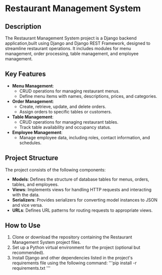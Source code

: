 # Restaurant Management System

## Description

The Restaurant Management System project is a Django backend application,built using Django and Django REST Framework, designed to streamline restaurant operations. It includes modules for menu management, order processing, table management, and employee management.

## Key Features

- **Menu Management**:
  - CRUD operations for managing restaurant menus.
  - Define menu items with names, descriptions, prices, and categories.
- **Order Management**:
  - Create, retrieve, update, and delete orders.
  - Assign orders to specific tables or customers.
- **Table Management**:
  - CRUD operations for managing restaurant tables.
  - Track table availability and occupancy status.
- **Employee Management**:
  - Manage employee data, including roles, contact information, and schedules.

## Project Structure

The project consists of the following components:
- **Models**: Defines the structure of database tables for menus, orders, tables, and employees.
- **Views**: Implements views for handling HTTP requests and interacting with the data.
- **Serializers**: Provides serializers for converting model instances to JSON and vice versa.
- **URLs**: Defines URL patterns for routing requests to appropriate views.

## How to Use

1. Clone or download the repository containing the Restaurant Management System project files.
2. Set up a Python virtual environment for the project (optional but recommended).
3. Install Django and other dependencies listed in the project's requirements file using the following command:
   '''pip install -r requirements.txt
   '''
